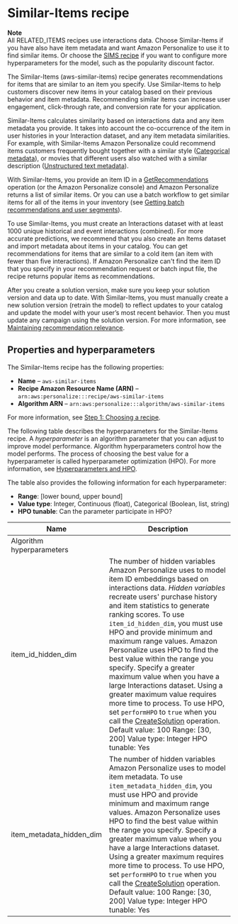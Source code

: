 # Similar\-Items recipe<a name="native-recipe-similar-items"></a>

**Note**  
 All RELATED\_ITEMS recipes use interactions data\. Choose Similar\-Items if you have also have item metadata and want Amazon Personalize to use it to find similar items\. Or choose the [SIMS recipe](native-recipe-sims.md) if you want to configure more hyperparameters for the model, such as the popularity discount factor\. 

 The Similar\-Items \(aws\-similar\-items\) recipe generates recommendations for items that are similar to an item you specify\. Use Similar\-Items to help customers discover new items in your catalog based on their previous behavior and item metadata\. Recommending similar items can increase user engagement, click\-through rate, and conversion rate for your application\. 

Similar\-Items calculates similarity based on interactions data and any item metadata you provide\. It takes into account the co\-occurrence of the item in user histories in your Interaction dataset, and any item metadata similarities\. For example, with Similar\-Items Amazon Personalize could recommend items customers frequently bought together with a similar style \([Categorical metadata](items-datasets.md#item-categorical-data)\), or movies that different users also watched with a similar description \([Unstructured text metadata](items-datasets.md#text-data)\)\.

With Similar\-Items, you provide an item ID in a [GetRecommendations](API_RS_GetRecommendations.md) operation \(or the Amazon Personalize console\) and Amazon Personalize returns a list of similar items\. Or you can use a batch workflow to get similar items for all of the items in your inventory \(see [Getting batch recommendations and user segments](recommendations-batch.md)\)\. 

 To use Similar\-Items, you must create an Interactions dataset with at least 1000 unique historical and event interactions \(combined\)\. For more accurate predictions, we recommend that you also create an Items dataset and import metadata about items in your catalog\. You can get recommendations for items that are similar to a cold item \(an item with fewer than five interactions\)\. If Amazon Personalize can't find the item ID that you specify in your recommendation request or batch input file, the recipe returns popular items as recommendations\. 

 After you create a solution version, make sure you keep your solution version and data up to date\. With Similar\-Items, you must manually create a new solution version \(retrain the model\) to reflect updates to your catalog and update the model with your user’s most recent behavior\. Then you must update any campaign using the solution version\. For more information, see [Maintaining recommendation relevance](maintaining-relevance.md)\. 

## Properties and hyperparameters<a name="similar-items-hyperparameters"></a>

The Similar\-Items recipe has the following properties:
+  **Name** – `aws-similar-items`
+  **Recipe Amazon Resource Name \(ARN\)** – `arn:aws:personalize:::recipe/aws-similar-items`
+  **Algorithm ARN** – `arn:aws:personalize:::algorithm/aws-similar-items`

For more information, see [Step 1: Choosing a recipe](working-with-predefined-recipes.md)\.

The following table describes the hyperparameters for the Similar\-Items recipe\. A *hyperparameter* is an algorithm parameter that you can adjust to improve model performance\. Algorithm hyperparameters control how the model performs\. The process of choosing the best value for a hyperparameter is called hyperparameter optimization \(HPO\)\. For more information, see [Hyperparameters and HPO](customizing-solution-config-hpo.md)\. 

The table also provides the following information for each hyperparameter:
+ **Range**: \[lower bound, upper bound\]
+ **Value type**: Integer, Continuous \(float\), Categorical \(Boolean, list, string\)
+ **HPO tunable**: Can the parameter participate in HPO?


| Name | Description | 
| --- | --- | 
| Algorithm hyperparameters | 
| item\_id\_hidden\_dim |  The number of hidden variables Amazon Personalize uses to model item ID embeddings based on interactions data\. *Hidden variables* recreate users' purchase history and item statistics to generate ranking scores\. To use `item_id_hidden_dim`, you must use HPO and provide minimum and maximum range values\. Amazon Personalize uses HPO to find the best value within the range you specify\. Specify a greater maximum value when you have a large Interactions dataset\. Using a greater maximum value requires more time to process\.   To use HPO, set `performHPO` to `true` when you call the [CreateSolution](API_CreateSolution.md) operation\. Default value: 100 Range: \[30, 200\] Value type: Integer HPO tunable: Yes  | 
| item\_metadata\_hidden\_dim |  The number of hidden variables Amazon Personalize uses to model item metadata\. To use `item_metadata_hidden_dim`, you must use HPO and provide minimum and maximum range values\. Amazon Personalize uses HPO to find the best value within the range you specify\. Specify a greater maximum value when you have a large Interactions dataset\. Using a greater maximum requires more time to process\.   To use HPO, set `performHPO` to `true` when you call the [CreateSolution](API_CreateSolution.md) operation\. Default value: 100 Range: \[30, 200\] Value type: Integer HPO tunable: Yes  | 